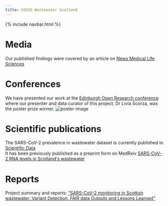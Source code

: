 ```yaml
---
title: COVID Wastewater Scotland
---
```

{% include navbar.html %} 

# Media
Our published findings were covered by an article on [News Medical Life Sciences ](https://www.news-medical.net/news/20220614/Scotlands-monitoring-program-for-SARS-CoV-2-in-wastewater.aspx)

# Conferences
We have presented our work at the [Edinburgh Open Research conference](https://twitter.com/Edinburgh_Tea/status/1531236481422962688?ref_src=twsrc%5Etfw%7Ctwcamp%5Etweetembed%7Ctwterm%5E1531236481422962688%7Ctwgr%5E%7Ctwcon%5Es1_&ref_url=https%3A%2F%2Fwww.wiki.ed.ac.uk%2Fdisplay%2FRDMS%2FEdinburghOpenResearchConference) where our presenter and data curator of this project, Dr Livia Scorza, was the poster prize winner.
![poster-image](https://user-images.githubusercontent.com/29427778/173812425-8ea2840b-6898-4488-a5c4-bf5007792af7.jpg)

# Scientific publications
The SARS-CoV-2 prevalence in wastewater dataset is currently published in [Scientific Data](https://www.nature.com/articles/s41597-022-01788-3)  
It has been previously published as a preprint form on MedRxiv [SARS-CoV-2 RNA levels in Scotland's wastewater](https://www.medrxiv.org/content/10.1101/2022.06.08.22276093v1)

# Reports
Project summary and reports: ["SARS-CoV-2 monitoring in Scottish wastewater: Variant Detection, FAIR data Outputs and Lessons Learned"](https://www.crew.ac.uk/publication/sars-cov-2-monitoring-scottish-wastewater)
